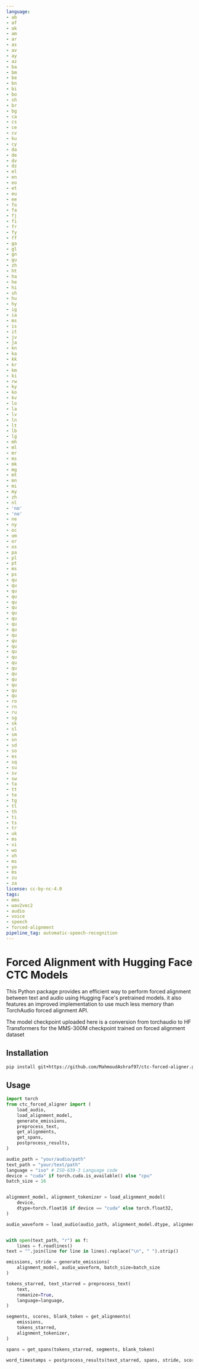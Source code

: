 ```yaml
---
language:
- ab
- af
- ak
- am
- ar
- as
- av
- ay
- az
- ba
- bm
- be
- bn
- bi
- bo
- sh
- br
- bg
- ca
- cs
- ce
- cv
- ku
- cy
- da
- de
- dv
- dz
- el
- en
- eo
- et
- eu
- ee
- fo
- fa
- fj
- fi
- fr
- fy
- ff
- ga
- gl
- gn
- gu
- zh
- ht
- ha
- he
- hi
- sh
- hu
- hy
- ig
- ia
- ms
- is
- it
- jv
- ja
- kn
- ka
- kk
- kr
- km
- ki
- rw
- ky
- ko
- kv
- lo
- la
- lv
- ln
- lt
- lb
- lg
- mh
- ml
- mr
- ms
- mk
- mg
- mt
- mn
- mi
- my
- zh
- nl
- 'no'
- 'no'
- ne
- ny
- oc
- om
- or
- os
- pa
- pl
- pt
- ms
- ps
- qu
- qu
- qu
- qu
- qu
- qu
- qu
- qu
- qu
- qu
- qu
- qu
- qu
- qu
- qu
- qu
- qu
- qu
- qu
- qu
- qu
- qu
- ro
- rn
- ru
- sg
- sk
- sl
- sm
- sn
- sd
- so
- es
- sq
- su
- sv
- sw
- ta
- tt
- te
- tg
- tl
- th
- ti
- ts
- tr
- uk
- ms
- vi
- wo
- xh
- ms
- yo
- ms
- zu
- za
license: cc-by-nc-4.0
tags:
- mms
- wav2vec2
- audio
- voice
- speech
- forced-alignment
pipeline_tag: automatic-speech-recognition
---
```


# Forced Alignment with Hugging Face CTC Models
This Python package provides an efficient way to perform forced alignment between text and audio using Hugging Face's pretrained models. it also features an improved implementation to use much less memory than TorchAudio forced alignment API.

The model checkpoint uploaded here is a conversion from torchaudio to HF Transformers for the MMS-300M checkpoint trained on forced alignment dataset

## Installation

```bash
pip install git+https://github.com/MahmoudAshraf97/ctc-forced-aligner.git
```
## Usage

```python
import torch
from ctc_forced_aligner import (
    load_audio,
    load_alignment_model,
    generate_emissions,
    preprocess_text,
    get_alignments,
    get_spans,
    postprocess_results,
)

audio_path = "your/audio/path"
text_path = "your/text/path"
language = "iso" # ISO-639-3 Language code
device = "cuda" if torch.cuda.is_available() else "cpu"
batch_size = 16


alignment_model, alignment_tokenizer = load_alignment_model(
    device,
    dtype=torch.float16 if device == "cuda" else torch.float32,
)

audio_waveform = load_audio(audio_path, alignment_model.dtype, alignment_model.device)


with open(text_path, "r") as f:
    lines = f.readlines()
text = "".join(line for line in lines).replace("\n", " ").strip()

emissions, stride = generate_emissions(
    alignment_model, audio_waveform, batch_size=batch_size
)

tokens_starred, text_starred = preprocess_text(
    text,
    romanize=True,
    language=language,
)

segments, scores, blank_token = get_alignments(
    emissions,
    tokens_starred,
    alignment_tokenizer,
)

spans = get_spans(tokens_starred, segments, blank_token)

word_timestamps = postprocess_results(text_starred, spans, stride, scores)
```